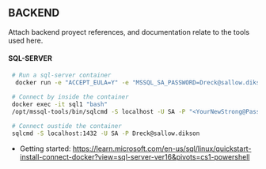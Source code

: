 ## BACKEND
Attach backend proyect references, and documentation relate to the tools used here.

#### SQL-SERVER
```bash
 # Run a sql-server container
  docker run -e "ACCEPT_EULA=Y" -e "MSSQL_SA_PASSWORD=Dreck@sallow.dikson" -p 1432:1433 --name sql-dreck --hostname sql-dreck -v sqlvolume:/var/opt/mssql  -d mcr.microsoft.com/mssql/server:2022-latest  

 # Connect by inside the container
 docker exec -it sql1 "bash" 
 /opt/mssql-tools/bin/sqlcmd -S localhost -U SA -P "<YourNewStrong@Passw0rd>"
 
 # Connect oustide the container
 sqlcmd -S localhost:1432 -U SA -P Dreck@sallow.dikson
```


- Getting started: https://learn.microsoft.com/en-us/sql/linux/quickstart-install-connect-docker?view=sql-server-ver16&pivots=cs1-powershell

